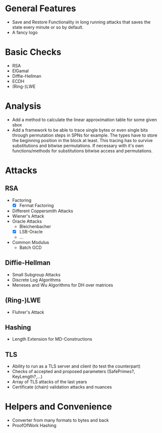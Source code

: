 # General Features
- Save and Restore Functionality in long running attacks that saves the state
  every minute or so by default.
- A fancy logo

# Basic Checks
- RSA
- ElGamal
- Diffie-Hellman
- ECDH
- (Ring-)LWE

# Analysis
- Add a method to calculate the linear approximation table for some given sbox
- Add a framework to be able to trace single bytes or even single bits through permutation steps in SPNs for example. The types have to store the beginning position in the block at least. This tracing has to survive substitutions and bitwise permutations. If necessary with it's own functions/methods for substitutions bitwise access and permutations.

# Attacks

## RSA
- Factoring
	- [x] Fermat Factoring
- Different Coppersmith Attacks
- Wiener's Attack
- Oracle Attacks
	- Bleichenbacher
	- [x] LSB-Oracle
	- ...
- Common Modulus
    - Batch GCD

## Diffie-Hellman
- Small Subgroup Attacks
- Discrete Log Algorithms
- Meneses and Wu Algorithms for DH over matrices

## (Ring-)LWE
- Fluhrer's Attack

## Hashing
- Length Extension for MD-Constructions

## TLS
- Ability to run as a TLS server and client (to test the counterpart)
- Checks of accepted and proposed parameters (SafePrimes?, KeyLength?,...)
- Array of TLS attacks of the last years
- Certificate (chain) validation attacks and nuances

# Helpers and Convenience
- Converter from many formats to bytes and back
- ProofOfWork Hashing

